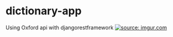 # dictionary-app
Using Oxford api with djangorestframework
<a href="https://imgur.com/rl76KNk"><img src="https://i.imgur.com/rl76KNk.gif" title="source: imgur.com" /></a>
